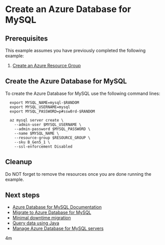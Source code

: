 
# Create an Azure Database for MySQL

## Prerequisites

This example assumes you have previously completed the following example:

1. [Create an Azure Resource Group](../../group/create/)

## Create the Azure Database for MySQL

To create the Azure Database for MySQL use the following command lines:

````shell
  export MYSQL_NAME=mysql-$RANDOM
  export MYSQL_USERNAME=mysql
  export MYSQL_PASSWORD=p#ssw0rd-$RANDOM

  az mysql server create \
    --admin-user $MYSQL_USERNAME \
    --admin-password $MYSQL_PASSWORD \
    --name $MYSQL_NAME \
    --resource-group $RESOURCE_GROUP \
    --sku B_Gen5_1 \
    --ssl-enforcement Disabled
````

## Cleanup

Do NOT forget to remove the resources once you are done running the example.

## Next steps

* [Azure Database for MySQL Documentation](https://docs.microsoft.com/en-us/azure/mysql/)
* [Migrate to Azure Database for MySQL](https://datamigration.microsoft.com/scenario/mysql-to-azuremysql)
* [Minimal downtime migration](https://docs.microsoft.com/en-us/azure/mysql/howto-migrate-online)
* [Query data using Java](https://docs.microsoft.com/en-us/azure/mysql/connect-java)
* [Manage Azure Database for MySQL servers](https://docs.microsoft.com/en-us/cli/azure/mysql)

4m
